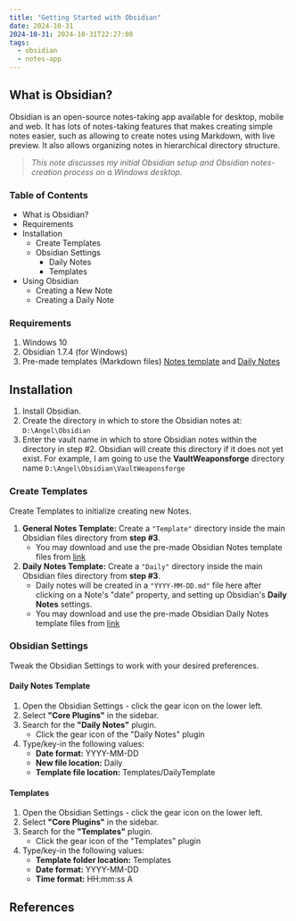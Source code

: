```yaml
---
title: "Getting Started with Obsidian"
date: 2024-10-31
2024-10-31: 2024-10-31T22:27:00
tags:
  - obsidian
  - notes-app
---
```


## What is Obsidian?

Obsidian is an open-source notes-taking app available for desktop, mobile and web. It has lots of  notes-taking features that makes creating simple notes easier, such as allowing to create notes using Markdown, with live preview. It also allows organizing notes in hierarchical directory structure.

> *This note discusses my initial Obsidian setup and Obsidian notes-creation process on a Windows desktop.*

### Table of Contents

- What is Obsidian?
- Requirements
- Installation
	- Create Templates
	- Obsidian Settings
		- Daily Notes
		- Templates
- Using Obsidian
	- Creating a New Note
	- Creating a Daily Note

### Requirements

1. Windows 10
2. Obsidian 1.7.4 (for Windows)
3. Pre-made templates (Markdown files) [Notes template](https://drive.google.com/drive/folders/1Kw_PSggrptWbVdz-JZR0GW6VaGx1lpti?usp=drive_link) and  [Daily Notes](https://drive.google.com/drive/folders/1hbCvc9IMCnLbRttfsliluRqEccJFGBis?usp=sharing)

## Installation

1. Install Obsidian.
2. Create the directory in which to store the Obsidian notes at:
	`D:\Angel\Obsidian`
3. Enter the vault name in which to store Obsidian notes within the directory in step #2. Obsidian will create this directory if it does not yet exist. For example, I am going to use the **VaultWeaponsforge** directory name
	`D:\Angel\Obsidian\VaultWeaponsforge`
### Create Templates

Create Templates to initialize creating new Notes.

1. **General Notes Template:** Create a `"Template"` directory inside the main Obsidian files directory from **step #3**.
	- You may download and use the pre-made Obsidian Notes template files from [link](https://drive.google.com/drive/folders/1Kw_PSggrptWbVdz-JZR0GW6VaGx1lpti?usp=drive_link)
2. **Daily Notes Template:** Create a `"Daily"` directory inside the main Obsidian files directory from **step #3**.
	- Daily notes will be created in a `"YYYY-MM-DD.md"` file here after clicking on a Note's "date" property, and setting up Obsidian's **Daily Notes** settings.
	- You may download and use the pre-made Obsidian Daily Notes template files from [link](https://drive.google.com/drive/folders/1hbCvc9IMCnLbRttfsliluRqEccJFGBis?usp=sharing)

### Obsidian Settings
Tweak the Obsidian Settings to work with your desired preferences.

#### Daily Notes Template
1. Open the Obsidian Settings - click the gear icon on the lower left.
2. Select **"Core Plugins"** in the sidebar.
3. Search for the **"Daily Notes"** plugin.
	- Click the gear icon of the "Daily Notes" plugin
4. Type/key-in the following values:
	- **Date format:** YYYY-MM-DD
	- **New file location:** Daily
	- **Template file location:** Templates/DailyTemplate

#### Templates
1. Open the Obsidian Settings - click the gear icon on the lower left.
2. Select **"Core Plugins"** in the sidebar.
3. Search for the **"Templates"** plugin.
	- Click the gear icon of the "Templates" plugin
4. Type/key-in the following values:
	- **Template folder location:** Templates
	- **Date format:** YYYY-MM-DD
	- **Time format:** HH:mm:ss A


## References

[^1]: [[2024-10-31]]
[^2]: [[Using Obsidian]]